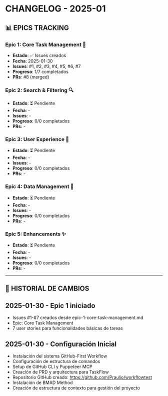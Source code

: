 # CHANGELOG - 2025-01

## 📊 EPICS TRACKING

### Epic 1: Core Task Management 🎯
- **Estado**: ✅ Issues creados
- **Fecha**: 2025-01-30
- **Issues**: #1, #2, #3, #4, #5, #6, #7
- **Progreso**: 1/7 completados
- **PRs**: #8 (merged)

### Epic 2: Search & Filtering 🔍
- **Estado**: ⏳ Pendiente
- **Fecha**: -
- **Issues**: -
- **Progreso**: 0/0 completados
- **PRs**: -

### Epic 3: User Experience 🎨
- **Estado**: ⏳ Pendiente
- **Fecha**: -
- **Issues**: -
- **Progreso**: 0/0 completados
- **PRs**: -

### Epic 4: Data Management 💾
- **Estado**: ⏳ Pendiente
- **Fecha**: -
- **Issues**: -
- **Progreso**: 0/0 completados
- **PRs**: -

### Epic 5: Enhancements ✨
- **Estado**: ⏳ Pendiente
- **Fecha**: -
- **Issues**: -
- **Progreso**: 0/0 completados
- **PRs**: -

---

## 📝 HISTORIAL DE CAMBIOS

## 2025-01-30 - Epic 1 iniciado
- Issues #1-#7 creados desde epic-1-core-task-management.md
- Epic: Core Task Management
- 7 user stories para funcionalidades básicas de tareas

## 2025-01-30 - Configuración Inicial
- Instalación del sistema GitHub-First Workflow
- Configuración de estructura de comandos
- Setup de GitHub CLI y Puppeteer MCP
- Creación de PRD y arquitectura para TaskFlow
- Repositorio GitHub creado: https://github.com/Praulio/workflowtest
- Instalación de BMAD Method
- Creación de estructura de contexto para gestión del proyecto